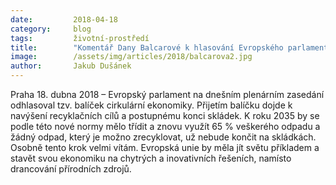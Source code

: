 ```yaml
---
date:         2018-04-18
category:     blog
tags:         životní-prostředí
title:        "Komentář Dany Balcarové k hlasování Evropského parlamentu o legislativním balíčku k nakládání s odpady"
image:        /assets/img/articles/2018/balcarova2.jpg
author:       Jakub Dušánek
---
```



Praha 18. dubna 2018 – Evropský parlament na dnešním plenárním zasedání odhlasoval tzv. balíček cirkulární ekonomiky. Přijetím balíčku dojde k navýšení recyklačních cílů a postupnému konci skládek. K roku 2035 by se podle této nové normy mělo třídit a znovu využít 65 % veškerého odpadu a žádný odpad, který je možno zrecyklovat, už nebude končit na skládkách. Osobně tento krok velmi vítám. Evropská unie by měla jít světu příkladem a stavět svou ekonomiku na chytrých a inovativních řešeních, namísto drancování přírodních zdrojů.

